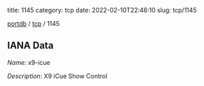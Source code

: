 title: 1145
category: tcp
date: 2022-02-10T22:46:10
slug: tcp/1145

[portdb](/) / [tcp](/category/tcp.html) / 1145


## IANA Data

_Name:_ x9-icue

_Description:_ X9 iCue Show Control

